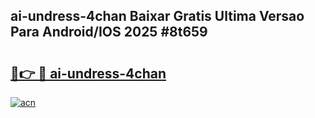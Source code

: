## ai-undress-4chan Baixar Gratis Ultima Versao Para Android/IOS 2025 #8t659

# <h2><a href="https://ainizakaria.my?title=ai-undress-4chan&ref=20M">🔗👉 🔴 ai-undress-4chan</a></h2>

[![acn](https://github.com/user-attachments/assets/0f9c940e-d8b0-45ae-aac7-cd30a18b3e1c)](https://ainizakaria.my?title=ai-undress-4chan&ref=20M)


